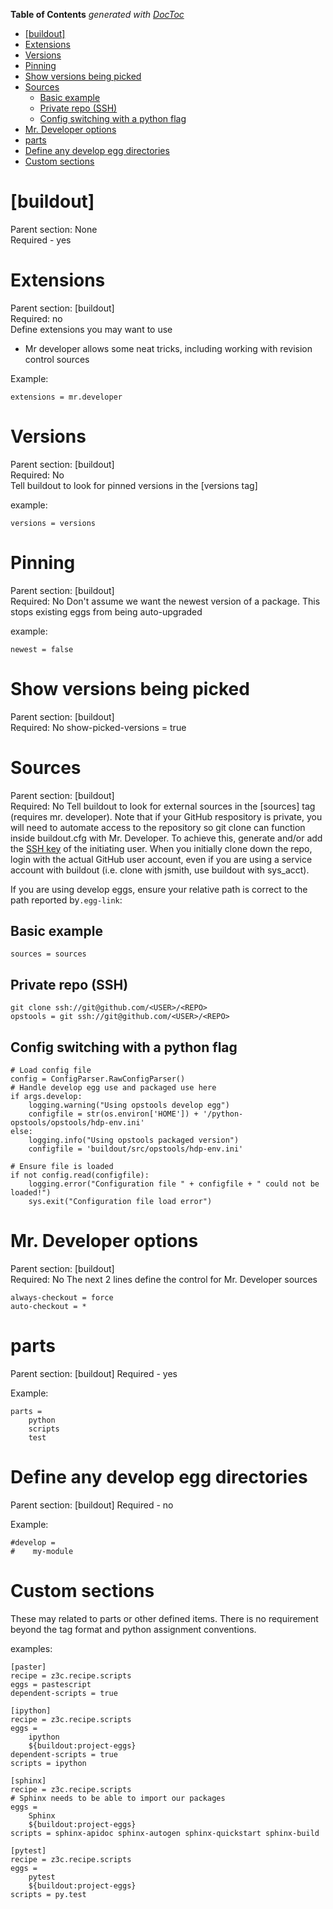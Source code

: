 <!-- START doctoc generated TOC please keep comment here to allow auto update -->
<!-- DON'T EDIT THIS SECTION, INSTEAD RE-RUN doctoc TO UPDATE -->
**Table of Contents**  *generated with [DocToc](https://github.com/thlorenz/doctoc)*

- [[buildout]](#buildout)
- [Extensions](#extensions)
- [Versions](#versions)
- [Pinning](#pinning)
- [Show versions being picked](#show-versions-being-picked)
- [Sources](#sources)
  - [Basic example](#basic-example)
  - [Private repo (SSH)](#private-repo-ssh)
  - [Config switching with a python flag](#config-switching-with-a-python-flag)
- [Mr. Developer options](#mr-developer-options)
- [parts](#parts)
- [Define any develop egg directories](#define-any-develop-egg-directories)
- [Custom sections](#custom-sections)

<!-- END doctoc generated TOC please keep comment here to allow auto update -->

# [buildout]

Parent section: None  
Required - yes

# Extensions
Parent section: [buildout]  
Required: no  
Define extensions you may want to use

* Mr developer allows some neat tricks, including working with revision control sources

Example:
```
extensions = mr.developer
```

# Versions
Parent section: [buildout]  
Required: No  
Tell buildout to look for pinned versions in the [versions tag]

example:
```
versions = versions
```

# Pinning
Parent section: [buildout]  
Required: No
Don't assume we want the newest version of a package. This stops existing eggs from being auto-upgraded

example:
```
newest = false
```

# Show versions being picked
Parent section: [buildout]  
Required: No
show-picked-versions = true

# Sources
Parent section: [buildout]  
Required: No
Tell buildout to look for external sources in the [sources] tag (requires mr. developer). Note that if your GitHub respository is private, you will need to automate access to the repository so git clone can function inside buildout.cfg with Mr. Developer. To achieve this, generate and/or add the [SSH key](https://help.github.com/articles/generating-an-ssh-key/) of the initiating user. When you initially clone down the repo, login with the actual GitHub user account, even if you are using a service account with buildout (i.e. clone with jsmith, use buildout with sys_acct).

If you are using develop eggs, ensure your relative path is correct to the path reported by`.egg-link`:

## Basic example
```
sources = sources
```

## Private repo (SSH)
```
git clone ssh://git@github.com/<USER>/<REPO>
opstools = git ssh://git@github.com/<USER>/<REPO>
```

## Config switching with a python flag
```
# Load config file
config = ConfigParser.RawConfigParser()
# Handle develop egg use and packaged use here
if args.develop:
    logging.warning("Using opstools develop egg")
    configfile = str(os.environ['HOME']) + '/python-opstools/opstools/hdp-env.ini'
else:
    logging.info("Using opstools packaged version")
    configfile = 'buildout/src/opstools/hdp-env.ini'

# Ensure file is loaded
if not config.read(configfile):
    logging.error("Configuration file " + configfile + " could not be loaded!")
    sys.exit("Configuration file load error")
```

# Mr. Developer options
Parent section: [buildout]  
Required: No
The next 2 lines define the control for Mr. Developer sources

```
always-checkout = force
auto-checkout = *
```
# parts
Parent section: [buildout]
Required - yes  

Example:
```
parts =
    python
    scripts
    test
```

# Define any develop egg directories
Parent section: [buildout]
Required - no

Example:
```
#develop = 
#    my-module
```

# Custom sections
These may related to parts or other defined items. There is no requirement beyond the tag format and python assignment conventions.

examples:

```
[paster]
recipe = z3c.recipe.scripts
eggs = pastescript
dependent-scripts = true

[ipython]
recipe = z3c.recipe.scripts
eggs = 
    ipython
    ${buildout:project-eggs}
dependent-scripts = true
scripts = ipython

[sphinx]
recipe = z3c.recipe.scripts
# Sphinx needs to be able to import our packages
eggs = 
    Sphinx
    ${buildout:project-eggs}
scripts = sphinx-apidoc sphinx-autogen sphinx-quickstart sphinx-build

[pytest]
recipe = z3c.recipe.scripts
eggs =
    pytest
    ${buildout:project-eggs}
scripts = py.test
```
